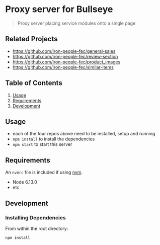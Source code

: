 # Proxy server for Bullseye

> Proxy server placing service modules onto a single page

## Related Projects

  - https://github.com/iron-people-fec/general-sales
  - https://github.com/iron-people-fec/review-section
  - https://github.com/iron-people-fec/product_images
  - https://github.com/iron-people-fec/similar-items

## Table of Contents

1. [Usage](#Usage)
1. [Requirements](#requirements)
1. [Development](#development)

## Usage

- each of the four repos above need to be installed, setup and running
- `npm install` to install the dependencies
- `npm start` to start this server

## Requirements

An `nvmrc` file is included if using [nvm](https://github.com/creationix/nvm).

- Node 6.13.0
- etc

## Development

### Installing Dependencies

From within the root directory:

```
npm install
```

